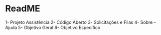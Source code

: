 # ReadME

1- Projeto Assistência
2- Código Aberto
3- Solicitações e Filas
4- Sobre - Ajuda
5- Objetivo Geral
6- Objetivo Específico

